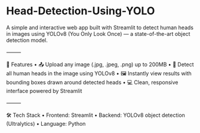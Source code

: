 # Head-Detection-Using-YOLO
A simple and interactive web app built with Streamlit to detect human heads in images using YOLOv8 (You Only Look Once) — a state-of-the-art object detection model.

⸻

🚀 Features
	•	📤 Upload any image (.jpg, .jpeg, .png) up to 200MB
	•	🧠 Detect all human heads in the image using YOLOv8
	•	🖼️ Instantly view results with bounding boxes drawn around detected heads
	•	💻 Clean, responsive interface powered by Streamlit

⸻

🛠️ Tech Stack
	•	Frontend: Streamlit
	•	Backend: YOLOv8 object detection (Ultralytics)
	•	Language: Python
